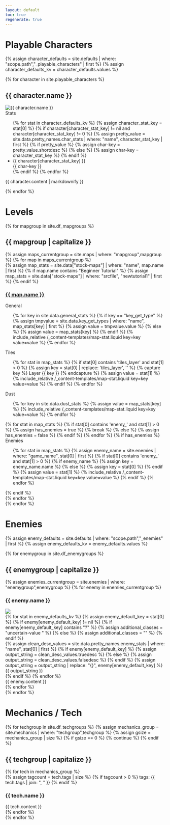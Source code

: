 ```yaml
---
layout: default
toc: true
regenerate: true
---
```


Playable Characters
===

{% assign character_defaults = site.defaults | where: "scope.path","_playable_characters" | first %}
{% assign character_defaults_kv = character_defaults.values %}

<div id="characters">
{% for character in site.playable_characters %}
    <div class="character character-{{ character.name | slugify }}">
        <h2 id="character-{{ character.name | slugify }}">{{ character.name }}</h2>
        <div class="content">
            <img src="assets/img/characters/{{ character.name | slugify }}.png" alt="{{ character.name }}" class="character-icon" >
            <div class="statlist">
                <div class="heading">Stats</div>
                <ul id="charstats-{{ character.name | slugify }}" class="char-stats stats">
                    {% for stat in character_defaults_kv %}
                        {% assign character_stat_key = stat[0] %}
                        {% if character[character_stat_key] != nil and character[character_stat_key] != 0 %}
                            {% assign pretty_value = site.data.pretty_names.char_stats | where: "name", character_stat_key | first %}
                            {% if pretty_value %}
                                {% assign char-key = pretty_value.shortdesc %}
                            {% else %}
                                {% assign char-key = character_stat_key %}
                            {% endif %}
                            <li class="character-stat character-stat-{{ character_stat_key }} stat">
                                <div class="character-stat-value stat-value">{{ character[character_stat_key] }}</div>
                                <div class="character-stat-key stat-key" title="{{ pretty_value.longdesc }}">{{ char-key }}</div>
                            </li>
                        {% endif %}
                    {% endfor %}
                </ul>
            </div>
            <div class="character-content">
                <p>
                    {{ character.content | markdownify }}
                </p>
            </div>
        </div>
    </div>
{% endfor %}
</div>

Levels
===

<div id="maps">
{% for mapgroup in site.df_mapgroups %}
    <div class="maps-hub maps-{{ mapgroup }}">
        <h2 id="maps-{{ mapgroup | slugify }}">{{ mapgroup | capitalize }}</h2>
        <div class="maps-grouped compact">
            {% assign maps_currentgroup = site.maps | where: "mapgroup",mapgroup %} 
            {% for map in maps_currentgroup %}
                <div class="map-compact card">
                    {% assign map_stats = site.data["stock-maps"] | where: "name", map.name | first %}
                    {% if map.name contains "Beginner Tutorial" %}
                        {% assign map_stats = site.data["stock-maps"] | where: "srcfile", "newtutorial1" | first %}
                    {% endif %}
                    <div class="heading">
                        <a href="dustforce://installPlay/0/{{ map_stats.srcfile | slugify }}">
                            <h3 id="maps-level-{{ map.name | slugify }}" class="maps-level-{{ map_stats.srcfile | slugify }}">
                                <span>{{ map.name }}</span>
                            </h3>
                        </a>
                    </div>
                    <div class="map-stats-section map-stats-general statlist">
                        <div class="map-stats-heading heading">General</div>
                        <ul>
                            {% for key in site.data.general_stats %}
                                {% if key == "key_get_type" %}
                                    {% assign tmpvalue = site.data.key_get_types | where: "name", map_stats[key] | first %}
                                    {% assign value = tmpvalue.value %}
                                {% else %}
                                    {% assign value = map_stats[key] %}
                                {% endif %}
                                {% include_relative /_content-templates/map-stat.liquid key=key value=value  %}
                            {% endfor %}
                        </ul>
                    </div>
                    <div class="map-stats-section map-stats-layers statlist">
                        <div class="map-stats-heading heading">Tiles</div>
                        <ul>
                            {% for stat in map_stats %}
                                {% if stat[0] contains 'tiles_layer' and stat[1] > 0 %}
                                    {% assign key = stat[0] | replace: 'tiles_layer', '' %}
                                    {% capture key %} Layer {{ key }} {% endcapture %}
                                    {% assign value = stat[1] %}
                                    {% include_relative /_content-templates/map-stat.liquid key=key value=value  %}
                                {% endif %}
                            {% endfor %}
                        </ul>
                    </div>
                    <div class="map-stats-section map-stats-dust statlist">
                        <div class="map-stats-heading heading">Dust</div>
                        <ul>
                            {% for key in site.data.dust_stats %}
                                {% assign value = map_stats[key] %}
                                {% include_relative /_content-templates/map-stat.liquid key=key value=value  %}
                            {% endfor %}
                        </ul>
                    </div>
                    {% for stat in map_stats %}
                        {% if stat[0] contains 'enemy_' and stat[1] > 0 %}
                            {% assign has_enemies = true %}
                            {% break %}
                        {% else %}
                            {% assign has_enemies = false %}
                        {% endif %}
                    {% endfor %}
                    {% if has_enemies %}
                    <div class="map-stats-section map-stats-enemies statlist">
                        <div class="map-stats-heading heading">Enemies</div>
                        <ul>
                            {% for stat in map_stats %}
                                {% assign enemy_name = site.enemies | where: "game_name", stat[0] | first %}
                                {% if stat[0] contains 'enemy_' and stat[1] > 0 %}
                                    {% if enemy_name %}
                                        {% assign key = enemy_name.name %}
                                    {% else %}
                                        {% assign key = stat[0] %}
                                    {% endif %}
                                    {% assign value = stat[1] %}
                                    {% include_relative /_content-templates/map-stat.liquid key=key value=value %}
                                {% endif %}
                            {% endfor %}
                        </ul>
                    </div>
                    {% endif %}
                </div>
            {% endfor %}
        </div>
    </div>
{% endfor %}
</div>

Enemies
===

{% assign enemy_defaults = site.defaults | where: "scope.path","_enemies" | first %}
{% assign enemy_defaults_kv = enemy_defaults.values %}

<div id="enemies">
{% for enemygroup in site.df_enemygroups %}
    <div class="enemies-{{ enemygroup }}">
        <h2 id="{{ enemygroup }}-enemies">{{ enemygroup | capitalize }}</h2>
        <div class="enemies-grouped">
            {% assign enemies_currentgroup = site.enemies | where: "enemygroup",enemygroup %}
            {% for enemy in enemies_currentgroup %}
                <div class="enemy">
                    <h3 id="enemy-{{ enemy.name | slugify }}">{{ enemy.name }}</h3>
                    <div class="content">
                        <picture>
                            <source type="image/webp" srcset="assets/video/enemies/{{ enemy.name | slugify }}.webp" class="content-icon">
                            <img src="assets/video/enemies/{{ enemy.name | slugify }}.png" class="content-icon">
                        </picture>
                        <div class="enemy-stats stats">
                            {% for stat in enemy_defaults_kv %}
                                {% assign enemy_default_key = stat[0] %}
                                {% if enemy[enemy_default_key] != nil %}
                                    {% if enemy[enemy_default_key] contains "?" %}
                                        {% assign additional_classes = "uncertain-value " %}
                                    {% else %}
                                        {% assign additional_classes = "" %}
                                    {% endif %}
                                    <div class="enemy-stat stat-{{ stat[0] }} stat {{ additional_classes }}">
                                        {% assign clean_desc_values = site.data.pretty_names.enemy_stats | where: "name", stat[0] | first %}
                                        {% if enemy[enemy_default_key] %}
                                            {% assign output_string = clean_desc_values.truedesc %}
                                        {% else %}
                                            {% assign output_string = clean_desc_values.falsedesc %}
                                        {% endif %}
                                        {% assign output_string = output_string | replace: "{}", enemy[enemy_default_key] %}
                                        {{ output_string }}
                                    </div>
                                {% endif %}
                            {% endfor %}
                        </div>
                        <div class="enemy-content">
                            {{ enemy.content }}
                        </div>
                    </div>
                </div>
            {% endfor %}
        </div>
    </div>
{% endfor %}
</div>

Mechanics / Tech
===

<div id="tech">
{% for techgroup in site.df_techgroups %}
    {% assign mechanics_group = site.mechanics | where: "techgroup",techgroup %}
    {% assign gsize = mechanics_group | size %}
    {% if gsize == 0 %}
        {% continue %}
    {% endif %}
    <div class="tech-{{ techgroup }}">
        <h2 id="{{ techgroup }}-tech">{{ techgroup | capitalize }}</h2>
        {% for tech in mechanics_group %}
            <div class="tech-{{ tech.name | slugify }} card">
                <div class="tech-header">
                    {% assign tagcount = tech.tags | size %}
                    {% if tagcount > 0 %}
                        <span class="tags">
                            <span class="tagprefix">
                                tags:
                            </span>
                            <span>
                                {{ tech.tags | join: ", " }}
                            </span>
                        </span>
                    {% endif %}
                    <h3 id="{{ tech.name | slugify }}">{{ tech.name }}</h3>
                </div>
                <div class="tech-content">{{ tech.content }}</div>
            </div>
        {% endfor %}
    </div>
{% endfor %}
</div>

